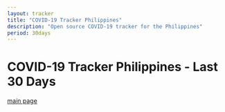 ```yaml
---
layout: tracker
title: "COVID-19 Tracker Philippines"
description: "Open source COVID-19 tracker for the Philippines"
period: 30days
---
```


# COVID-19 Tracker Philippines - Last 30 Days

[main page](COVID-19-Tracker-PH.md)
